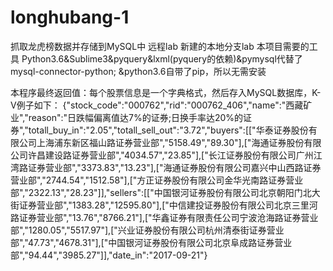 # longhubang-1
抓取龙虎榜数据并存储到MySQL中
远程lab
新建的本地分支lab
本项目需要的工具
Python3.6&Sublime3&pyquery&lxml(pyquery的依赖)&pymysql代替了mysql-connector-python;
&python3.6自带了pip，所以无需安装

本程序最终返回值：每个股票信息是一个字典格式，然后存入MySQL数据库，K-V例子如下：
{"stock_code":"000762","rid":"000762_406","name":"西藏矿业","reason":"日跌幅偏离值达7%的证券;日换手率达20%的证券","totall_buy_in":"2.05","totall_sell_out":"3.72","buyers":[["华泰证券股份有限公司上海浦东新区福山路证券营业部","5158.49","89.30"],["海通证券股份有限公司许昌建设路证券营业部","4034.57","23.85"],["长江证券股份有限公司广州江湾路证券营业部","3373.83","13.23"],["海通证券股份有限公司嘉兴中山西路证券营业部","2744.54","1512.58"],["方正证券股份有限公司金华光南路证券营业部","2322.13","28.23"]],"sellers":[["中国银河证券股份有限公司北京朝阳门北大街证券营业部","1383.28","12595.80"],["中信建投证券股份有限公司北京三里河路证券营业部","13.76","8766.21"],["华鑫证券有限责任公司宁波沧海路证券营业部","1280.05","5517.97"],["兴业证券股份有限公司杭州清泰街证券营业部","47.73","4678.31"],["中国银河证券股份有限公司北京阜成路证券营业部","94.44","3985.27"]],"date_in":"2017-09-21"}
